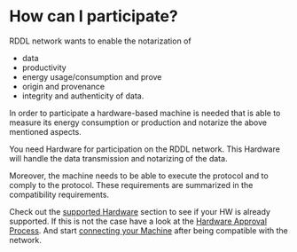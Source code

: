 # How can I participate?

RDDL network wants to enable the notarization of

* data
* productivity
* energy usage/consumption and prove
* origin and provenance
* integrity and authenticity of data.

In order to participate a hardware-based machine is needed that is able to measure its energy consumption or production and notarize the above mentioned aspects.

You need Hardware for participation on the RDDL network. This Hardware will handle the data transmission and notarizing of the data.&#x20;

Moreover, the machine needs to be able to execute the protocol and to comply to the protocol. These requirements are summarized in the compatibility requirements.

Check out the [supported Hardware](getting-connected/rddl-compatible-devices/) section to see if your HW is already supported. If this is not the case have a look at the [Hardware Approval Process](rddl-network-hw-approval-process.md). And start [connecting your Machine](getting-connected/onboarding-machines-to-the-rddl-network/) after being compatible with the network.
